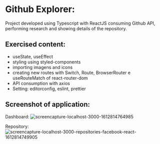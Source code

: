 # Github Explorer:
Project developed using Typescript with ReactJS consuming Github API, performing research and showing details of the repository.

## Exercised content:
- useState, useEffect
- styling using styled-components
- importing imagens and icons
- creating new routes with Switch, Route, BrowserRouter e useRouteMatch of react-router-dom
- API consumption with axios
- Setting: editorconfig, eslint, prettier

## Screenshot of application:
Dashboard:
![screencapture-localhost-3000-1612814764985](https://user-images.githubusercontent.com/47933829/107276459-ca01f600-6a31-11eb-9fb4-759bbbfb9ca8.png)

Repository:
![screencapture-localhost-3000-repositories-facebook-react-1612814749905](https://user-images.githubusercontent.com/47933829/107276486-d71ee500-6a31-11eb-8503-0d8008cc4aa1.png)
